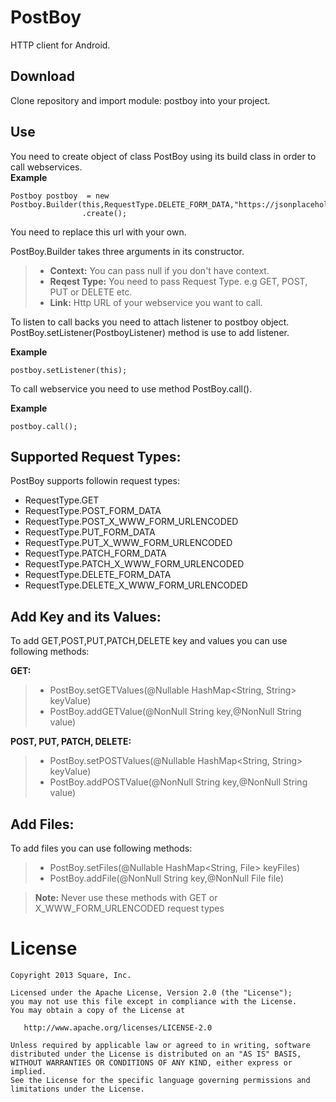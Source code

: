 PostBoy
========

HTTP client for Android.

Download
--------

Clone repository and import module: postboy into your project.

Use
------
You need to create object of class PostBoy using its build class in order to call webservices.<br/>
<b>Example</b><br/>
```code
Postboy postboy  = new Postboy.Builder(this,RequestType.DELETE_FORM_DATA,"https://jsonplaceholder.typicode.com/posts/1")
                .create();
```
You need to replace this url with your own.

PostBoy.Builder takes three arguments in its constructor.
>* <b>Context:</b> You can pass null if you don't have context.
>* <b>Reqest Type:</b> You need to pass Request Type. e.g GET, POST, PUT or DELETE etc.
>* <b>Link:</b> Http URL of your webservice you want to call.

To listen to call backs you need to attach listener to postboy object.
PostBoy.setListener(PostboyListener) method is use to add listener.<br/>

<b>Example</b><br/>
```code
postboy.setListener(this);
```

To call webservice you need to use method PostBoy.call().<br/>

<b>Example</b><br/>
```code
postboy.call();
```

Supported Request Types:
-
PostBoy supports followin request types:
* RequestType.GET
* RequestType.POST_FORM_DATA
* RequestType.POST_X_WWW_FORM_URLENCODED
* RequestType.PUT_FORM_DATA
* RequestType.PUT_X_WWW_FORM_URLENCODED
* RequestType.PATCH_FORM_DATA
* RequestType.PATCH_X_WWW_FORM_URLENCODED
* RequestType.DELETE_FORM_DATA
* RequestType.DELETE_X_WWW_FORM_URLENCODED

Add Key and its Values:
-
To add GET,POST,PUT,PATCH,DELETE key and values you can use following methods:

<b>GET:</b>
>* PostBoy.setGETValues(@Nullable HashMap<String, String> keyValue)
>* PostBoy.addGETValue(@NonNull String key,@NonNull String value)

<b>POST, PUT, PATCH, DELETE:</b>
>* PostBoy.setPOSTValues(@Nullable HashMap<String, String> keyValue)
>* PostBoy.addPOSTValue(@NonNull String key,@NonNull String value)

Add Files:
-
To add files you can use following methods:
>* PostBoy.setFiles(@Nullable  HashMap<String, File> keyFiles)
>* PostBoy.addFile(@NonNull  String key,@NonNull  File file)

> <b>Note:</b> Never use these methods with GET or X_WWW_FORM_URLENCODED request types

License
=======

    Copyright 2013 Square, Inc.

    Licensed under the Apache License, Version 2.0 (the "License");
    you may not use this file except in compliance with the License.
    You may obtain a copy of the License at

       http://www.apache.org/licenses/LICENSE-2.0

    Unless required by applicable law or agreed to in writing, software
    distributed under the License is distributed on an "AS IS" BASIS,
    WITHOUT WARRANTIES OR CONDITIONS OF ANY KIND, either express or implied.
    See the License for the specific language governing permissions and
    limitations under the License.